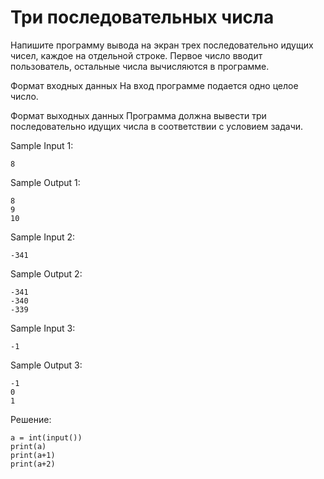 # Три последовательных числа

Напишите программу вывода на экран трех последовательно идущих чисел, каждое на отдельной строке. Первое число вводит пользователь, остальные числа вычисляются в программе.

Формат входных данных
На вход программе подается одно целое число.

Формат выходных данных
Программа должна вывести три последовательно идущих числа в соответствии с условием задачи.

Sample Input 1:
```
8
```

Sample Output 1:
```
8
9
10
```


Sample Input 2:
```
-341
```

Sample Output 2:
```
-341
-340
-339
```


Sample Input 3:
```
-1
```

Sample Output 3:
```
-1
0
1
```

Решение:
```
a = int(input())
print(a)
print(a+1)
print(a+2)
```
